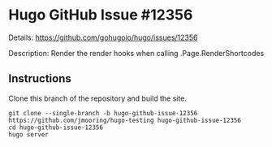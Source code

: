 # Hugo GitHub Issue #12356

Details: <https://github.com/gohugoio/hugo/issues/12356>

Description: Render the render hooks when calling .Page.RenderShortcodes

## Instructions

Clone this branch of the repository and build the site.

```text
git clone --single-branch -b hugo-github-issue-12356 https://github.com/jmooring/hugo-testing hugo-github-issue-12356
cd hugo-github-issue-12356
hugo server
```
